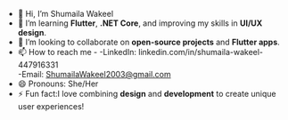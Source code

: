 - 👋 Hi, I’m Shumaila Wakeel
- 🌱 I’m learning **Flutter**, **.NET Core**, and improving my skills in **UI/UX design**.
- 🤝 I’m looking to collaborate on **open-source projects** and **Flutter apps**.
- 📫 How to reach me -
    -LinkedIn: linkedin.com/in/shumaila-wakeel-447916331   
    -Email: ShumailaWakeel2003@gmail.com
- 😄 Pronouns: She/Her
- ⚡ Fun fact:I love combining **design** and **development** to create unique user experiences!

<!---
Shumaila27/Shumaila27 is a ✨ special ✨ repository because its `README.md` (this file) appears on your GitHub profile.
You can click the Preview link to take a look at your changes.
--->
